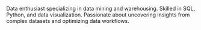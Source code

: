 Data enthusiast specializing in data mining and warehousing. Skilled in SQL, Python, and data visualization.
Passionate about uncovering insights from complex datasets and optimizing data workflows.


<!---
Paulinekamatu/Paulinekamatu is a ✨ special ✨ repository because its `README.md` (this file) appears on your GitHub profile.
You can click the Preview link to take a look at your changes.
--->
